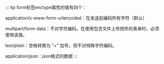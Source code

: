 ::: tip form标签enctype属性的值有四个：

application/x-www-form-urlencoded：在发送前编码所有字符（默认）

multipart/form-data：不对字符编码。在使用包含文件上传控件的表单时，必须使用该值。

text/plain：空格转换为 "+" 加号，但不对特殊字符编码。

application/json：json格式的数据
:::